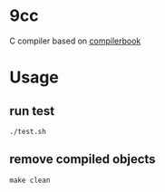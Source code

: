 # 9cc
C compiler based on [compilerbook](https://www.sigbus.info/compilerbook)

# Usage

## run test

`./test.sh`

## remove compiled objects

`make clean`
